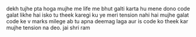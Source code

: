 dekh tujhe pta hoga mujhe me life me bhut galti karta hu mene dono code galat likhe hai 
isko tu theek karegi ku ye meri tension nahi hai mujhe galat code ke v marks milege
ab tu apna deemag laga aur is code ko theek kar mujhe tension na deo.
jai shri ram